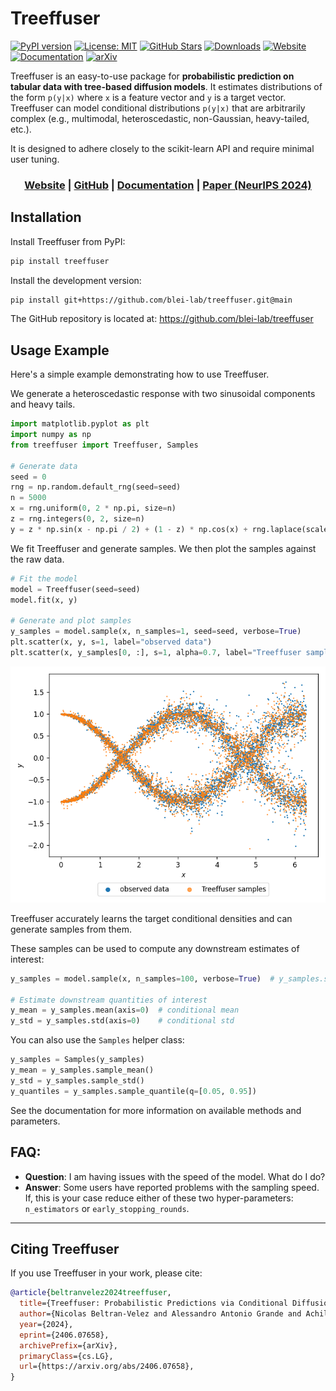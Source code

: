 
# Treeffuser

[![PyPI version](https://badge.fury.io/py/treeffuser.svg)](https://badge.fury.io/py/treeffuser)
[![License: MIT](https://img.shields.io/badge/License-MIT-green.svg)](https://opensource.org/licenses/MIT)
[![GitHub Stars](https://img.shields.io/github/stars/blei-lab/treeffuser?style=flat&logo=GitHub)](https://github.com/blei-lab/treeffuser/stargazers)
[![Downloads](https://static.pepy.tech/badge/treeffuser)](https://pepy.tech/project/treeffuser/)
[![Website](https://img.shields.io/badge/website-visit-blue?label=website)](https://blei-lab.github.io/treeffuser/)
[![Documentation](https://img.shields.io/badge/docs-passing-green)](https://blei-lab.github.io/treeffuser/docs/getting-started.html)
[![arXiv](https://img.shields.io/badge/arXiv-2406.07658-red)](https://arxiv.org/abs/2406.07658)

Treeffuser is an easy-to-use package for **probabilistic prediction on tabular data with tree-based diffusion models**.
It estimates distributions of the form `p(y|x)` where `x` is a feature vector and `y` is a target vector.
Treeffuser can model conditional distributions `p(y|x)` that are arbitrarily complex (e.g., multimodal, heteroscedastic, non-Gaussian, heavy-tailed, etc.).

It is designed to adhere closely to the scikit-learn API and require minimal user tuning.

<h3 align="center">
        <b><a href="https://blei-lab.github.io/treeffuser/">Website</a></b> |
        <b><a href="https://github.com/blei-lab/treeffuser/">GitHub</a></b> |
        <b><a href="https://blei-lab.github.io/treeffuser/docs/getting-started.html">Documentation</a></b> |
        <b><a href="https://arxiv.org/abs/2406.07658">Paper (NeurIPS 2024)</a></b>
</h3>


## Installation

Install Treeffuser from PyPI:

```bash
pip install treeffuser
```

Install the development version:

```bash
pip install git+https://github.com/blei-lab/treeffuser.git@main
```

The GitHub repository is located at: https://github.com/blei-lab/treeffuser


## Usage Example

Here's a simple example demonstrating how to use Treeffuser.

We generate a heteroscedastic response with two sinusoidal components and heavy tails.

```python
import matplotlib.pyplot as plt
import numpy as np
from treeffuser import Treeffuser, Samples

# Generate data
seed = 0
rng = np.random.default_rng(seed=seed)
n = 5000
x = rng.uniform(0, 2 * np.pi, size=n)
z = rng.integers(0, 2, size=n)
y = z * np.sin(x - np.pi / 2) + (1 - z) * np.cos(x) + rng.laplace(scale=x / 30, size=n)
```

We fit Treeffuser and generate samples. We then plot the samples against the raw data.

```python
# Fit the model
model = Treeffuser(seed=seed)
model.fit(x, y)

# Generate and plot samples
y_samples = model.sample(x, n_samples=1, seed=seed, verbose=True)
plt.scatter(x, y, s=1, label="observed data")
plt.scatter(x, y_samples[0, :], s=1, alpha=0.7, label="Treeffuser samples")
```

![Treeffuser on heteroscedastic data](README_example.png)

Treeffuser accurately learns the target conditional densities and can generate samples from them.

These samples can be used to compute any downstream estimates of interest:

```python
y_samples = model.sample(x, n_samples=100, verbose=True)  # y_samples.shape[0] is 100

# Estimate downstream quantities of interest
y_mean = y_samples.mean(axis=0)  # conditional mean
y_std = y_samples.std(axis=0)    # conditional std
```

You can also use the `Samples` helper class:

```python
y_samples = Samples(y_samples)
y_mean = y_samples.sample_mean()
y_std = y_samples.sample_std()
y_quantiles = y_samples.sample_quantile(q=[0.05, 0.95])
```

See the documentation for more information on available methods and parameters.

## FAQ:

- **Question**: I am having issues with the speed of the model. What do I do?
- **Answer**: Some users have reported problems with the sampling speed. If, this is your case reduce either of these two hyper-parameters: `n_estimators` or `early_stopping_rounds`. 

---

## Citing Treeffuser

If you use Treeffuser in your work, please cite:

```bibtex
@article{beltranvelez2024treeffuser,
  title={Treeffuser: Probabilistic Predictions via Conditional Diffusions with Gradient-Boosted Trees},
  author={Nicolas Beltran-Velez and Alessandro Antonio Grande and Achille Nazaret and Alp Kucukelbir and David Blei},
  year={2024},
  eprint={2406.07658},
  archivePrefix={arXiv},
  primaryClass={cs.LG},
  url={https://arxiv.org/abs/2406.07658},
}
```
